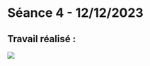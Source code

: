# **Séance 4 - 12/12/2023**
## Travail réalisé :

![](https://j6z7x9q7.rocketcdn.me/wp-content/uploads/2021/03/MPU-6050-3.jpg)
